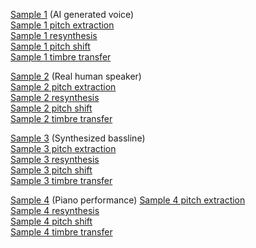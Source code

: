 [Sample 1](audio/testnsf.wav) (AI generated voice)  
[Sample 1 pitch extraction](audio/pitchextract1.wav)  
[Sample 1 resynthesis](audio/resynthesis1.wav)  
[Sample 1 pitch shift](audio/pitchshift1.wav)  
[Sample 1 timbre transfer](audio/timbretransfer1.wav) 

[Sample 2](audio/testnsf2.wav) (Real human speaker)  
[Sample 2 pitch extraction](audio/pitchextract2.wav)  
[Sample 2 resynthesis](audio/resynthesis2.wav)  
[Sample 2 pitch shift](audio/pitchshift2.wav)  
[Sample 2 timbre transfer](audio/timbretransfer2.wav) 

[Sample 3](audio/testnsf3.wav) (Synthesized bassline)   
[Sample 3 pitch extraction](audio/pitchextract3.wav)  
[Sample 3 resynthesis](audio/resynthesis3.wav)  
[Sample 3 pitch shift](audio/pitchshift3.wav)  
[Sample 3 timbre transfer](audio/timbretransfer3.wav) 

[Sample 4](audio/testnsf4.wav) (Piano performance) 
[Sample 4 pitch extraction](audio/pitchextract4.wav)  
[Sample 4 resynthesis](audio/resynthesis4.wav)  
[Sample 4 pitch shift](audio/pitchshift4.wav)  
[Sample 4 timbre transfer](audio/timbretransfer4.wav) 
